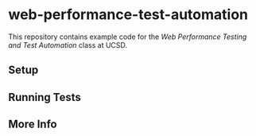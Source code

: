 # web-performance-test-automation
This repository contains example code for the
*Web Performance Testing and Test Automation* class at UCSD.

## Setup


## Running Tests


## More Info

